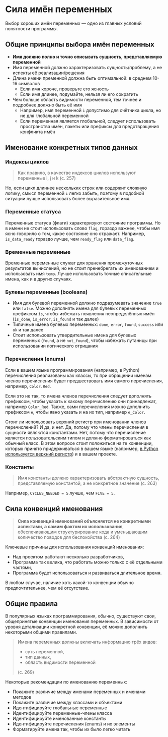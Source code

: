 # Сила имён переменных

Выбор хороших имён переменных — одно из главных условий понятности программы.

## Общие принципы выбора имён переменных

- **Имя должно полно и точно описывать сущность, представляемую переменной**
- Имя переменной должно характеризовать сущность/проблему, а не испекты её реализации/решения
- Длина имени пременной должна быть оптимальной: в среднем 10-16 символов
  - Если имя короче, проверьте его ясность
  - Если имя длинее, подумайте, нельзя ли его сократить
- Чем больше область видимости переменной, тем точнее и подробнее должно быть её имя
  - Например, имя переменной `i` допустимо для счётчика цикла, но не для глобальной переменной
  - Если переменная является глобальной, следует использовать пространства имён, пакеты или префиксы для предотвращения конфликта имён

## Именование конкретных типов данных

### Индексы циклов

> Как правило, в качестве индексов циклов используют переменные i, j и k (с. 257)

Но, если цикл длиннее нескольких строк или содержит сложную логику, смысл переменной `i` легко забыть, поэтому в подобной ситуации лучше использовать более выразительное имя.

### Переменные статуса

Переменные статуса (флаги) характеризуют состояние программы. Но в имени не стоит использовать слово `flag`, гораздо важнее, чтобы имя ясно говорило о том, какое состояние оно отражает. Например, `is_data_ready` гораздо лучше, чем `ready_flag` или `data_flag`.

### Временные переменные

Временные переменные служат для хранения промежуточных результатов вычислений, но не стоит пренебрегать их именованием и использовать имя `temp`. Лучше использовать точные описательные имена, как и в других случаях.

### Булевы переменные (booleans)

- Имя для булевой переменной должно подразумевать значение `true` или `false`. Можно дополнять имена для булевых переменных префиксом `is`, чтобы избежать появления неопределённых имён (`is_done`, `is_error`, `is_found` и так далее)
- Типичные имена булевых переменных: `done`, `error`, `found`, `success` или `ok` и так далее
- Стоит использовать утвердительные имена для булевых переменных (`found`, а не `not_found`), чтобы избежать путаницы при использовании логического отрицания

### Перечисления (enums)

Если в вашем языке программирования (например, в Python) перечисления реализованы как классы, то при обращении именам членов перечисления будет предшествовать имя самого перечисления, например, `Color.Red`.

Если это не так, то имена членов перечисления следует дополнять префиксом, чтобы указать к какому перечислению они принадлежат, например `Color_Red`. Также, сами перечисления можно дополнить префиксом `e`, чтобы явно указать и на их тип, например `e_Color`.

Стоит ли использовать верхний регистр при именовании членов перечислений? И да, и нет. Да, потому что члены перечисления в сущности являются константами. Нет, потому что перечисление является пользовательским типом и должно форматироваться как обычный класс. В этом вопросе стоит положиться на те конвенции, которых принято придерживаться в вашем языке (например, [в Python используется верхний регистр](https://docs.python.org/3/library/enum.html#creating-an-enum)) и в вашем проекте.

### Константы

> Имя константы должно характеризовать абстрактную сущность, представляемую константой, а не конкретное значение (с. 263)

Например, `CYCLES_NEEDED = 5` лучше, чем `FIVE = 5`.

## Сила конвенций именования

> **Сила конвенций именований объясняется не конкретными аспектами, а самим фактом их использования**, обеспечивающим структурирование кода и уменьшающим количество поводов для беспокойства (с. 264)

Ключевые причины для использования конвенций именования:

- Над проектом работают несколько разработчиков,
- Программа так велика, что работать можно только с её отдельными частями,
- Программа будет использоваться и развиваться длительное время.

В любом случае, наличие хоть какой-то конвенции обычно предпочтительнее, чем её отсутствие.

## Общие правила

В популярных языках программирования, обычно, существуют свои, общепринятые конвенции именования переменных. В зависимости от уровня детализации конкретной конвенции, её можно дополнить некоторыми общими правилами.

> Имена переменных должны включать информацию трёх видов:
>
> - суть переменной,
> - тип данных,
> - область видимости переменной
>
> (с. 269)

Некоторые рекомендации по именованию переменных:

- Покажите различие между именами переменных и именами методов
- Покажите различие между классами и объектами
- Идентифицируйте глобальные переменные
- Идентифицируйте переменные-члены класса
- Идентифицируйте именованные константы
- Идентифицируйте перечисления (enums) и их элементы
- Форматируйте имена так, чтобы их было легко читать
